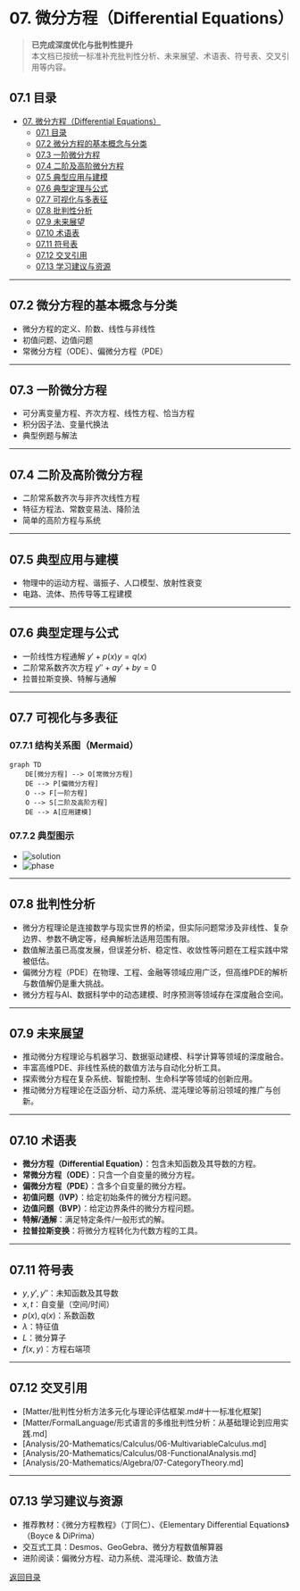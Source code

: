 # 07. 微分方程（Differential Equations）

> **已完成深度优化与批判性提升**  
> 本文档已按统一标准补充批判性分析、未来展望、术语表、符号表、交叉引用等内容。

## 07.1 目录

- [07. 微分方程（Differential Equations）](#07-微分方程differential-equations)
  - [07.1 目录](#071-目录)
  - [07.2 微分方程的基本概念与分类](#072-微分方程的基本概念与分类)
  - [07.3 一阶微分方程](#073-一阶微分方程)
  - [07.4 二阶及高阶微分方程](#074-二阶及高阶微分方程)
  - [07.5 典型应用与建模](#075-典型应用与建模)
  - [07.6 典型定理与公式](#076-典型定理与公式)
  - [07.7 可视化与多表征](#077-可视化与多表征)
  - [07.8 批判性分析](#078-批判性分析)
  - [07.9 未来展望](#079-未来展望)
  - [07.10 术语表](#0710-术语表)
  - [07.11 符号表](#0711-符号表)
  - [07.12 交叉引用](#0712-交叉引用)
  - [07.13 学习建议与资源](#0713-学习建议与资源)

---

## 07.2 微分方程的基本概念与分类

- 微分方程的定义、阶数、线性与非线性
- 初值问题、边值问题
- 常微分方程（ODE）、偏微分方程（PDE）

---

## 07.3 一阶微分方程

- 可分离变量方程、齐次方程、线性方程、恰当方程
- 积分因子法、变量代换法
- 典型例题与解法

---

## 07.4 二阶及高阶微分方程

- 二阶常系数齐次与非齐次线性方程
- 特征方程法、常数变易法、降阶法
- 简单的高阶方程与系统

---

## 07.5 典型应用与建模

- 物理中的运动方程、谐振子、人口模型、放射性衰变
- 电路、流体、热传导等工程建模

---

## 07.6 典型定理与公式

- 一阶线性方程通解 $y' + p(x)y = q(x)$
- 二阶常系数齐次方程 $y'' + ay' + by = 0$
- 拉普拉斯变换、特解与通解

---

## 07.7 可视化与多表征

### 07.7.1 结构关系图（Mermaid）

```mermaid
graph TD
    DE[微分方程] --> O[常微分方程]
    DE --> P[偏微分方程]
    O --> F[一阶方程]
    O --> S[二阶及高阶方程]
    DE --> A[应用建模]
```

### 07.7.2 典型图示

- ![solution](https://latex.codecogs.com/svg.image?y'%20=%20ky)
- ![phase](https://latex.codecogs.com/svg.image?\text{Phase%20Portrait})

---

## 07.8 批判性分析

- 微分方程理论是连接数学与现实世界的桥梁，但实际问题常涉及非线性、复杂边界、参数不确定等，经典解析法适用范围有限。
- 数值解法虽已高度发展，但误差分析、稳定性、收敛性等问题在工程实践中常被低估。
- 偏微分方程（PDE）在物理、工程、金融等领域应用广泛，但高维PDE的解析与数值解仍是重大挑战。
- 微分方程与AI、数据科学中的动态建模、时序预测等领域存在深度融合空间。

---

## 07.9 未来展望

- 推动微分方程理论与机器学习、数据驱动建模、科学计算等领域的深度融合。
- 丰富高维PDE、非线性系统的数值方法与自动化分析工具。
- 探索微分方程在复杂系统、智能控制、生命科学等领域的创新应用。
- 推动微分方程理论在泛函分析、动力系统、混沌理论等前沿领域的推广与创新。

---

## 07.10 术语表

- **微分方程（Differential Equation）**：包含未知函数及其导数的方程。
- **常微分方程（ODE）**：只含一个自变量的微分方程。
- **偏微分方程（PDE）**：含多个自变量的微分方程。
- **初值问题（IVP）**：给定初始条件的微分方程问题。
- **边值问题（BVP）**：给定边界条件的微分方程问题。
- **特解/通解**：满足特定条件/一般形式的解。
- **拉普拉斯变换**：将微分方程转化为代数方程的工具。

---

## 07.11 符号表

- $y, y', y''$：未知函数及其导数
- $x, t$：自变量（空间/时间）
- $p(x), q(x)$：系数函数
- $\lambda$：特征值
- $L$：微分算子
- $f(x, y)$：方程右端项

---

## 07.12 交叉引用

- [Matter/批判性分析方法多元化与理论评估框架.md#十一标准化框架]
- [Matter/FormalLanguage/形式语言的多维批判性分析：从基础理论到应用实践.md]
- [Analysis/20-Mathematics/Calculus/06-MultivariableCalculus.md]
- [Analysis/20-Mathematics/Calculus/08-FunctionalAnalysis.md]
- [Analysis/20-Mathematics/Algebra/07-CategoryTheory.md]

---

## 07.13 学习建议与资源

- 推荐教材：《微分方程教程》（丁同仁）、《Elementary Differential Equations》（Boyce & DiPrima）
- 交互式工具：Desmos、GeoGebra、微分方程数值解算器
- 进阶阅读：偏微分方程、动力系统、混沌理论、数值方法

[返回目录](#071-目录)
